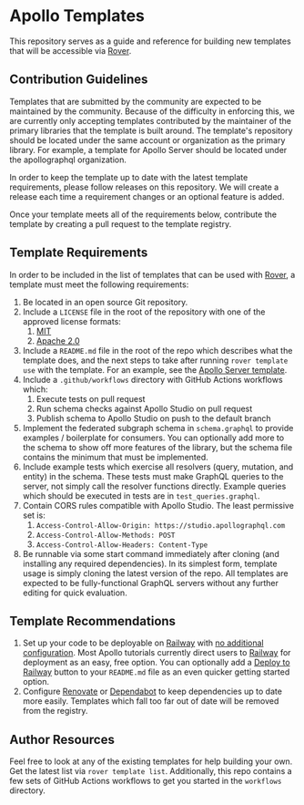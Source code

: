 # Apollo Templates

This repository serves as a guide and reference for building new templates that will be accessible via [Rover].

## Contribution Guidelines

Templates that are submitted by the community are expected to be maintained by the community. Because of the difficulty in enforcing this, we are currently only accepting templates contributed by the maintainer of the primary libraries that the template is built around. The template's repository should be located under the same account or organization as the primary library. For example, a template for Apollo Server should be located under the apollographql organization.

In order to keep the template up to date with the latest template requirements, please follow releases on this repository. We will create a release each time a requirement changes or an optional feature is added.

Once your template meets all of the requirements below, contribute the template by creating a pull request to the template registry.

<!-- TODO: Link to registry -->

## Template Requirements

In order to be included in the list of templates that can be used with [Rover], a template must meet the following requirements:

1. Be located in an open source Git repository.
2. Include a `LICENSE` file in the root of the repository with one of the approved license formats:
   1. [MIT]
   2. [Apache 2.0]
3. Include a `README.md` file in the root of the repo which describes what the template does, and the next steps to take after running `rover template use` with the template. For an example, see the [Apollo Server template].
4. Include a `.github/workflows` directory with GitHub Actions workflows which:
   1. Execute tests on pull request
   2. Run schema checks against Apollo Studio on pull request
   3. Publish schema to Apollo Studio on push to the default branch
5. Implement the federated subgraph schema in `schema.graphql` to provide examples / boilerplate for consumers. You can optionally add more to the schema to show off more features of the library, but the schema file contains the minimum that must be implemented.
6. Include example tests which exercise all resolvers (query, mutation, and entity) in the schema. These tests must make GraphQL queries to the server, not simply call the resolver functions directly. Example queries which should be executed in tests are in `test_queries.graphql`.
7. Contain CORS rules compatible with Apollo Studio. The least permissive set is:
   1. `Access-Control-Allow-Origin: https://studio.apollographql.com`
   2. `Access-Control-Allow-Methods: POST`
   3. `Access-Control-Allow-Headers: Content-Type`
8. Be runnable via some start command immediately after cloning (and installing any required dependencies). In its simplest form, template usage is simply cloning the latest version of the repo. All templates are expected to be fully-functional GraphQL servers without any further editing for quick evaluation.

## Template Recommendations

1. Set up your code to be deployable on [Railway] with [no additional configuration](https://docs.railway.app/deploy/builds). Most Apollo tutorials currently direct users to [Railway] for deployment as an easy, free option. You can optionally add a [Deploy to Railway] button to your `README.md` file as an even quicker getting started option.
2. Configure [Renovate] or [Dependabot] to keep dependencies up to date more easily. Templates which fall too far out of date will be removed from the registry.

## Author Resources

Feel free to look at any of the existing templates for help building your own. Get the latest list via `rover template list`. Additionally, this repo contains a few sets of GitHub Actions workflows to get you started in the `workflows` directory.

[Rover]: https://github.com/apollographql/rover
[Apollo Server template]: https://github.com/apollographql/subgraph-template-javascript-apollo-server-boilerplate
[MIT]: https://opensource.org/licenses/MIT
[Apache 2.0]: https://opensource.org/licenses/Apache-2.0
[Railway]: https://railway.app
[Deploy to Railway]: https://railway.app/button
[Renovate]: https://docs.renovatebot.com
[Dependabot]: https://docs.github.com/en/code-security/supply-chain-security/keeping-your-dependencies-updated-automatically